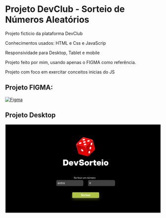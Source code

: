 <h1>Projeto DevClub - Sorteio de Números Aleatórios</h1>
<p>Projeto ficticio da plataforma DevClub</p>
<p>Conhecimentos usados: HTML e Css e JavaScrip</p>

<p>Responsividade para Desktop, Tablet e mobile</p>

<p>Projeto feito por mim, usando apenas o FIGMA como referência.</p>
<p>Projeto com foco em exercitar conceitos inicias do JS</p>
 
<h2>Projeto FIGMA:</h2>

[![Figma](https://img.icons8.com/color/22/000000/figma.png)](https://www.figma.com/file/vQKpjfiPgpLIAXhcldi43Z/DevSorteio?type=design&node-id=0%3A1&t=XGi8ktKNqIUHrBLg-1)

<h2>Projeto Desktop</h2>
<img src="https://github.com/danielcoosta1/DevSorteio/blob/main/assets/img/desktop.PNG?raw=true">
